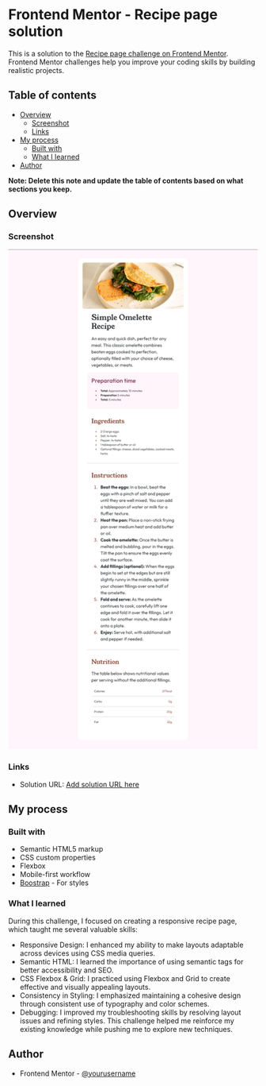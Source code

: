 # Frontend Mentor - Recipe page solution

This is a solution to the [Recipe page challenge on Frontend Mentor](https://www.frontendmentor.io/challenges/recipe-page-KiTsR8QQKm). Frontend Mentor challenges help you improve your coding skills by building realistic projects.

## Table of contents

- [Overview](#overview)
  - [Screenshot](#screenshot)
  - [Links](#links)
- [My process](#my-process)
  - [Built with](#built-with)
  - [What I learned](#what-i-learned)
- [Author](#author)

**Note: Delete this note and update the table of contents based on what sections you keep.**

## Overview

### Screenshot

![](./screenshot.png)

### Links

- Solution URL: [Add solution URL here](https://your-solution-url.com)

## My process

### Built with

- Semantic HTML5 markup
- CSS custom properties
- Flexbox
- Mobile-first workflow
- [Boostrap](https://getbootstrap.com/) - For styles

### What I learned

During this challenge, I focused on creating a responsive recipe page, which taught me several valuable skills:

- Responsive Design: I enhanced my ability to make layouts adaptable across devices using CSS media queries.
- Semantic HTML: I learned the importance of using semantic tags for better accessibility and SEO.
- CSS Flexbox & Grid: I practiced using Flexbox and Grid to create effective and visually appealing layouts.
- Consistency in Styling: I emphasized maintaining a cohesive design through consistent use of typography and color schemes.
- Debugging: I improved my troubleshooting skills by resolving layout issues and refining styles.
  This challenge helped me reinforce my existing knowledge while pushing me to explore new techniques.

## Author

- Frontend Mentor - [@yourusername](https://www.frontendmentor.io/profile/Mannan-x)
